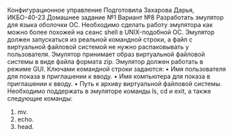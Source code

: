 Конфигурационное управление
Подготовила Захарова Дарья, ИКБО-40-23
Домашнее задание №1
Вариант №8
Разработать эмулятор для языка оболочки ОС. Необходимо сделать работу
эмулятора как можно более похожей на сеанс shell в UNIX-подобной ОС.
Эмулятор должен запускаться из реальной командной строки, а файл с
виртуальной файловой системой не нужно распаковывать у пользователя.
Эмулятор принимает образ виртуальной файловой системы в виде файла формата
zip. Эмулятор должен работать в режиме GUI.
Ключами командной строки задаются:
  • Имя пользователя для показа в приглашении к вводу.
  • Имя компьютера для показа в приглашении к вводу.
  • Путь к архиву виртуальной файловой системы.
Необходимо поддержать в эмуляторе команды ls, cd и exit, а также
следующие команды:
  1. mv.
  2. echo.
  3. head.
